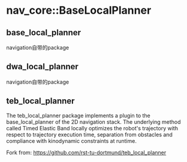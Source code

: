 nav_core::BaseLocalPlanner
====================

## base_local_planner
navigation自带的package

## dwa_local_planner
navigation自带的package

## teb_local_planner

The teb_local_planner package implements a plugin to the base_local_planner of the 2D navigation stack. The underlying method called Timed Elastic Band locally optimizes the robot's trajectory with respect to trajectory execution time, separation from obstacles and compliance with kinodynamic constraints at runtime.

Fork from: https://github.com/rst-tu-dortmund/teb_local_planner